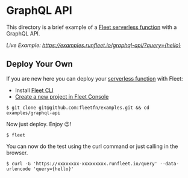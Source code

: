 # GraphQL API

This directory is a brief example of a [Fleet serverless function](https://fleetfn.com/function) with a GraphQL API.

_Live Example: https://examples.runfleet.io/graphql-api/?query={hello}_

## Deploy Your Own

If you are new here you can deploy your [serverless function](https://fleetfn.com/function) with Fleet:

- Install [Fleet CLI](https://fleetfn.com/docs/fleet-cli.html)
- [Create a new project in Fleet Console](https://console.fleetfn.com/)

```shell
$ git clone git@github.com:fleetfn/examples.git && cd examples/graphql-api
```

Now just deploy. Enjoy 😉!

```shell
$ fleet
```

You can now do the test using the curl command or just calling in the browser.

```shell
$ curl -G 'https://xxxxxxxx-xxxxxxxxx.runfleet.io/query' --data-urlencode 'query={hello}'
```